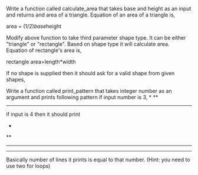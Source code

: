 Write a function called calculate_area that takes base and height as an input and returns and area of a triangle. Equation of an area of a triangle is,

area = (1/2)*base*height

Modify above function to take third parameter shape type. It can be either "triangle" or "rectangle". Based on shape type it will calculate area. Equation of rectangle's area is,

rectangle area=length*width

If no shape is supplied then it should ask for a valid shape from given shapes,

Write a function called print_pattern that takes integer number as an argument and prints following pattern if input number is 3,
*
**
***
if input is 4 then it should print

*
**
***
****
Basically number of lines it prints is equal to that number. (Hint: you need to use two for loops)
